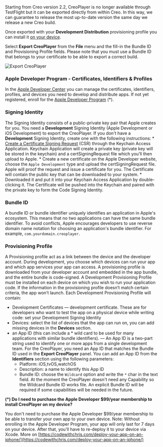 Starting from Creo version 2.2, CreoPlayer is no longer available through TestFlight but it can be exported directly from within Creo. In this way, we can guarantee to release the most up-to-date version the same day we release a new Creo build.

Once exported with your **Development Distribution** provisioning profile you can install it [on your device](https://docs.creolabs.com/creo/transfer-to-device.html).

Select **Export CreoPlayer** from the **File** menu and the fill-in the Bundle ID and Provisioning Profile fields. Please note that you must use a Bundle ID that belongs to your certificate to be able to export a correct build.

![Export CreoPlayer](export_creoplayer_1.png)

### Apple Developer Program - Certificates, Identifiers & Profiles

In the [Apple Developer Center](https://developer.apple.com/account/) you can manage the certificates, identifiers, profiles, and devices you need to develop and distribute apps. If not yet registered, enroll for the [Apple Developer Program](https://developer.apple.com/programs/) \(\*\).

### Signing Identity

The Signing Identity consists of a public-private key pair that Apple creates for you. You need a **Development** Signing Identity (Apple Development or iOS Development) to export the CreoPlayer.
If you don't have a **Development** Signing Identity, create one with the following instructions:
    * [Create a Certificate Signing Request](https://help.apple.com/developer-account/#/devbfa00fef7) (CSR) through the Keychain Access Application. Keychain Application will create a private key (private key will be stored in the keychain) and a certSigningRequest file which you’ll then upload to Apple.
    * Create a new certificate on the Apple Developer website, choose the `Apple Development` type and upload the certSigningRequest file. Apple will proof the request and issue a certificate for you. The Certificate will contain the public key that can be downloaded to your system.
    * Downloaded it and put it into your Keychain Access Application by double-clicking it. The Certificate will be pushed into the Keychain and paired with the private key to form the Code Signing Identity.

### Bundle ID

A bundle ID or bundle identifier uniquely identifies an application in Apple's ecosystem. This means that no two applications can have the same bundle identifier. To avoid conflicts, Apple encourages developers to use reverse domain name notation for choosing an application's bundle identifier. For example, `com.yourdomain.creoplayer`.

### Provisioning Profile

 A Provisioning profile act as a link between the device and the developer account. During development, you choose which devices can run your app and which app services your app can access. A provisioning profile is downloaded from your developer account and embedded in the app bundle, and the entire bundle is code-signed. A Development Provisioning Profile must be installed on each device on which you wish to run your application code. If the information in the provisioning profile doesn’t match certain criteria, the app won’t launch.
 Each Development Provisioning Profile will contain:
* Development Certificates — development certificate. These are for developers who want to test the app on a physical device while writing code: set your Development Signing Identity
* Devices: select the list of devices that the app can run on, you can add missing devices in the **Devices** section.
* an App ID (this can include a * wild card to be used for many applications with similar bundle identifiers). — An App ID is a two-part string used to identify one or more apps from a single development team. For the CreoPlayer, you need an App ID that matches the Bundle ID used in the **Export CreoPlayer** panel. You can add an App ID from the **Identifiers** section using the following parameters:
    * Platform: iOS,tvOS,watchOS
    * Description: a name to identify this App ID
    * Bundle ID: choose the `Wildcard` option and write the `*` char in the text field. At the moment the CreoPlayer doesn't need any Capability so the Wildcard Bundle ID works file. An explicit Bundle ID will be required if some capabilities will be needed in the future.

**\(\*\) Do I need to purchase the Apple Developer $99/year membership to install CreoPlayer on my device?**

You don't need to purchase the Apple Developer $99/year membership to be able to transfer your own app to your own device. Note: Without enrolling in the Apple Developer Program, your app will only last for 7 days on your device. After that, you'll have to re-deploy it to your device via Xcode. More on [https://codewithchris.com/deploy-your-app-on-an-iphone/](https://codewithchris.com/deploy-your-app-on-an-iphone/)
